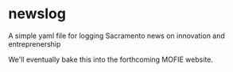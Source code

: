 # newslog
A simple yaml file for logging Sacramento news on innovation and entreprenership

We'll eventually bake this into the forthcoming MOFIE website.
